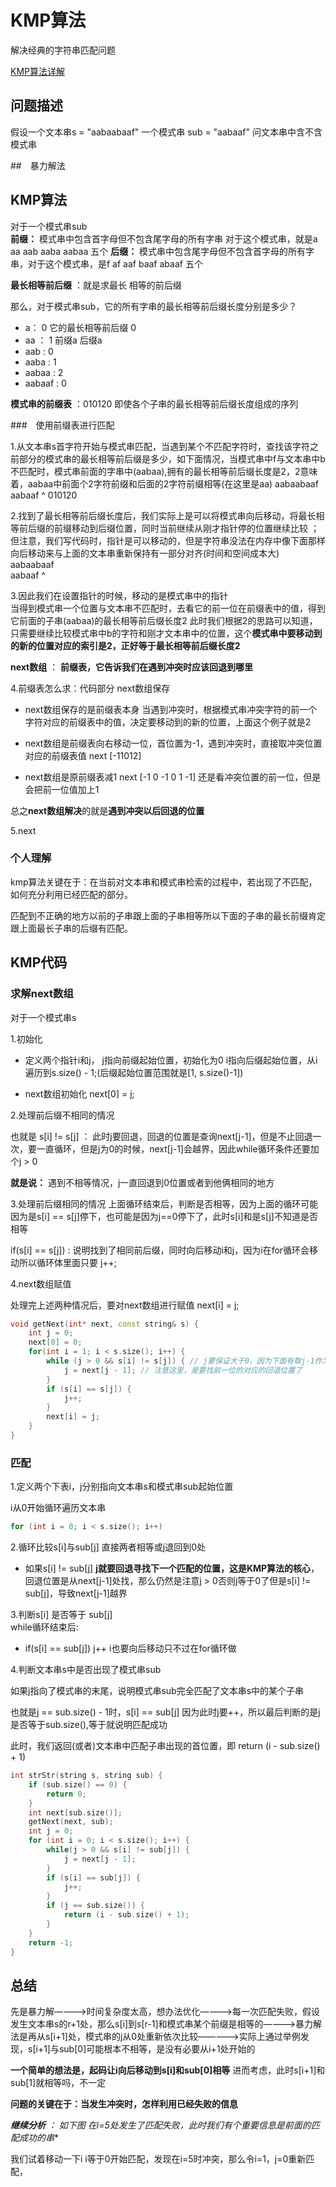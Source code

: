 # KMP算法  

解决经典的字符串匹配问题  


[KMP算法详解](https://www.zhihu.com/question/21923021)


## 问题描述  

假设一个文本串s = "aabaabaaf"   一个模式串 sub =  "aabaaf"  问文本串中含不含模式串  

##　暴力解法　　




## KMP算法  

对于一个模式串sub  
**前缀：** 模式串中包含首字母但不包含尾字母的所有字串 对于这个模式串，就是a  aa  aab  aaba  aabaa 五个
**后缀：** 模式串中包含尾字母但不包含首字母的所有字串，对于这个模式串，是f  af  aaf   baaf  abaaf 五个  

**最长相等前后缀** ：就是求最长 相等的前后缀    

那么，对于模式串sub，它的所有字串的最长相等前后缀长度分别是多少？

* a：     0    它的最长相等前后缀 0  
* aa ：   1    前缀a  后缀a
* aab :   0  
* aaba :  1  
* aabaa : 2
* aabaaf : 0

**模式串的前缀表** ：010120  即使各个子串的最长相等前后缀长度组成的序列    

###　使用前缀表进行匹配　　

1.从文本串s首字符开始与模式串匹配，当遇到某个不匹配字符时，查找该字符之前部分的模式串的最长相等前后缀是多少，如下面情况，当模式串中f与文本串中b不匹配时，模式串前面的字串中(aabaa),拥有的最长相等前后缀长度是2，2意味着，aabaa中前面个2字符前缀和后面的2字符前缀相等(在这里是aa)
aabaabaaf  
aabaaf
     ^
010120

2.找到了最长相等前后缀长度后，我们实际上是可以将模式串向后移动，将最长相等前后缀的前缀移动到后缀位置，同时当前继续从刚才指针停的位置继续比较 ；但注意，我们写代码时，指针是可以移动的，但是字符串没法在内存中像下面那样向后移动来与上面的文本串重新保持有一部分对齐(时间和空间成本大)   
aabaabaaf  
   aabaaf 
     ^

3.因此我们在设置指针的时候，移动的是模式串中的指针  
当得到模式串一个位置与文本串不匹配时，去看它的前一位在前缀表中的值，得到它前面的子串(aabaa)的最长相等前后缀长度2   此时我们根据2的思路可以知道，只需要继续比较模式串中b的字符和刚才文本串中的位置，这个**模式串中要移动到的新的位置对应的索引是2，正好等于最长相等前后缀长度2**  

**next数组** ： **前缀表，它告诉我们在遇到冲突时应该回退到哪里**


4.前缀表怎么求：代码部分  next数组保存  

* next数组保存的是前缀表本身  当遇到冲突时，根据模式串冲突字符的前一个字符对应的前缀表中的值，决定要移动到的新的位置，上面这个例子就是2  

* next数组是前缀表向右移动一位，首位置为-1，遇到冲突时，直接取冲突位置对应的前缀表值  next [-11012]  

* next数组是原前缀表减1  next [-1 0 -1 0 1 -1]  还是看冲突位置的前一位，但是会把前一位值加上1   

总之**next数组解决**的就是**遇到冲突以后回退的位置**


5.next




### 个人理解

kmp算法关键在于：在当前对文本串和模式串检索的过程中，若出现了不匹配，如何充分利用已经匹配的部分。

匹配到不正确的地方以前的子串跟上面的子串相等所以下面的子串的最长前缀肯定跟上面最长子串的后缀有匹配。  




## KMP代码  


### 求解next数组  

对于一个模式串s

1.初始化  

* 定义两个指针i和j， j指向前缀起始位置，初始化为0   i指向后缀起始位置，从i遍历到s.size() - 1;(后缀起始位置范围就是[1, s.size()-1])  

* next数组初始化  next[0] = j;


2.处理前后缀不相同的情况  

也就是 s[i] != s[j] ： 此时j要回退，回退的位置是查询next[j-1]，但是不止回退一次，要一直循环，但是j为0的时候，next[j-1]会越界，因此while循环条件还要加个j > 0    

**就是说：** 遇到不相等情况，j一直回退到0位置或者到他俩相同的地方  

3.处理前后缀相同的情况
上面循环结束后，判断是否相等，因为上面的循环可能因为是s[i] == s[j]停下，也可能是因为j==0停下了，此时s[i]和是s[j]不知道是否相等  

if(s[i] == s[j]) : 说明找到了相同前后缀，同时向后移动i和j，因为i在for循环会移动所以循环体里面只要 j++;  

4.next数组赋值  

处理完上述两种情况后，要对next数组进行赋值  next[i] = j;

```cpp
void getNext(int* next, const string& s) {
    int j = 0;
    next[0] = 0;
    for(int i = 1; i < s.size(); i++) {
        while (j > 0 && s[i] != s[j]) { // j要保证大于0，因为下面有取j-1作为数组下标的操作
            j = next[j - 1]; // 注意这里，是要找前一位的对应的回退位置了
        }
        if (s[i] == s[j]) {
            j++;
        }
        next[i] = j;
    }
}
```  


### 匹配  

1.定义两个下表i，j分别指向文本串s和模式串sub起始位置  

i从0开始循环遍历文本串  

```cpp 
for (int i = 0; i < s.size(); i++)
```

2.循环比较s[i]与sub[j]  直接两者相等或j退回到0处  

* 如果s[i] != sub[j]  **j就要回退寻找下一个匹配的位置，这是KMP算法的核心**，回退位置是从next[j-1]处找，那么仍然是注意j > 0否则j等于0了但是s[i] != sub[j]，导致next[j-1]越界  

3.判断s[i] 是否等于 sub[j]  
while循环结束后:  

* if(s[i] == sub[j])  j++  i也要向后移动只不过在for循环做  

4.判断文本串s中是否出现了模式串sub  

如果j指向了模式串的末尾，说明模式串sub完全匹配了文本串s中的某个子串  

也就是j == sub.size() - 1时，s[i] == sub[j]  因为此时j要++，所以最后判断的是j是否等于sub.size(),等于就说明匹配成功  

此时，我们返回(或者)文本串中匹配子串出现的首位置，即 return (i - sub.size() + 1)  



```cpp
int strStr(string s, string sub) {
    if (sub.size() == 0) {
        return 0;
    }
    int next[sub.size()];
    getNext(next, sub);
    int j = 0;
    for (int i = 0; i < s.size(); i++) {
        while(j > 0 && s[i] != sub[j]) {
            j = next[j - 1];
        }
        if (s[i] == sub[j]) {
            j++;
        }
        if (j == sub.size()) {
            return (i - sub.size() + 1);
        }
    }
    return -1;
}
```


## 总结   

先是暴力解————>时间复杂度太高，想办法优化————>每一次匹配失败，假设发生文本串s的r+1处，那么s[i]到s[r-1]和模式串某个前缀是相等的————>暴力解法是再从s[i+1]处，模式串的j从0处重新依次比较—————>实际上通过举例发现，s[i+1]与sub[0]可能根本不相等，是没有必要从i+1处开始的  

**一个简单的想法是，起码让i向后移动到s[i]和sub[0]相等**  进而考虑，此时s[i+1]和sub[1]就相等吗，不一定     


**问题的关键在于：当发生冲突时，怎样利用已经失败的信息**

***继续分析** ： 如下图  在i=5处发生了匹配失败，此时我们有个**重要信息**是**前面的匹配成功的串**   

我们试着移动一下i  i等于0开始匹配，发现在i=5时冲突，那么令i=1，j=0重新匹配，

